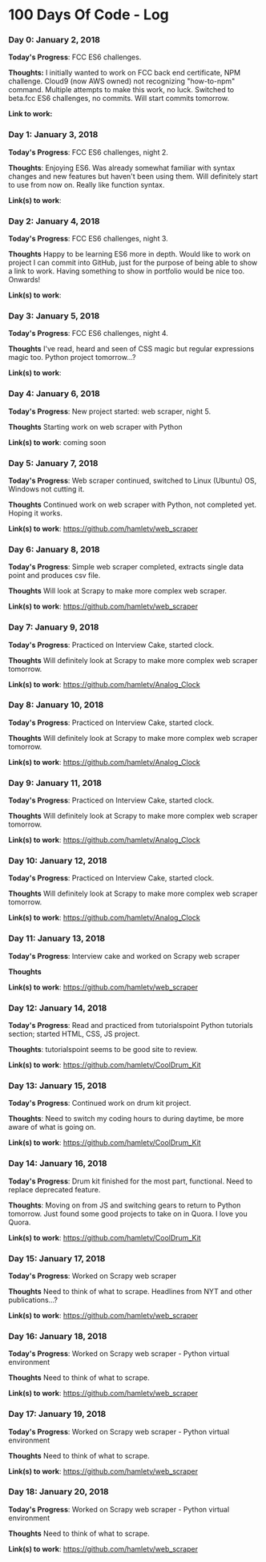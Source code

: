 # 100 Days Of Code - Log

### Day 0: January 2, 2018

**Today's Progress**: FCC ES6 challenges.

**Thoughts:** I initially wanted to work on FCC back end certificate, NPM challenge. Cloud9 (now AWS owned) not recognizing "how-to-npm" command. Multiple attempts to make this work, no luck. Switched to beta.fcc ES6 challenges, no commits. Will start commits tomorrow.

**Link to work:**

### Day 1: January 3, 2018

**Today's Progress**: FCC ES6 challenges, night 2.

**Thoughts**: Enjoying ES6. Was already somewhat familiar with syntax changes and new features but haven't been using them. Will definitely start to use from now on. Really like function syntax.

**Link(s) to work**:


### Day 2: January 4, 2018

**Today's Progress**: FCC ES6 challenges, night 3.

**Thoughts** Happy to be learning ES6 more in depth. Would like to work on project I can commit into GitHub, just for the purpose of being able to show a link to work. Having something to show in portfolio would be nice too. Onwards!

**Link(s) to work**:


### Day 3: January 5, 2018

**Today's Progress**: FCC ES6 challenges, night 4.

**Thoughts** I've read, heard and seen of CSS magic but regular expressions magic too. Python project tomorrow...?

**Link(s) to work**:


### Day 4: January 6, 2018

**Today's Progress**: New project started: web scraper, night 5.

**Thoughts** Starting work on web scraper with Python

**Link(s) to work**: coming soon


### Day 5: January 7, 2018

**Today's Progress**: Web scraper continued, switched to Linux (Ubuntu) OS, Windows not cutting it.

**Thoughts** Continued work on web scraper with Python, not completed yet. Hoping it works.

**Link(s) to work**: https://github.com/hamletv/web_scraper


### Day 6: January 8, 2018

**Today's Progress**: Simple web scraper completed, extracts single data point and produces csv file.

**Thoughts** Will look at Scrapy to make more complex web scraper.

**Link(s) to work**: https://github.com/hamletv/web_scraper


### Day 7: January 9, 2018

**Today's Progress**: Practiced on Interview Cake, started clock.

**Thoughts** Will definitely look at Scrapy to make more complex web scraper tomorrow.

**Link(s) to work**: https://github.com/hamletv/Analog_Clock


### Day 8: January 10, 2018

**Today's Progress**: Practiced on Interview Cake, started clock.

**Thoughts** Will definitely look at Scrapy to make more complex web scraper tomorrow.

**Link(s) to work**: https://github.com/hamletv/Analog_Clock


### Day 9: January 11, 2018

**Today's Progress**: Practiced on Interview Cake, started clock.

**Thoughts** Will definitely look at Scrapy to make more complex web scraper tomorrow.

**Link(s) to work**: https://github.com/hamletv/Analog_Clock


### Day 10: January 12, 2018

**Today's Progress**: Practiced on Interview Cake, started clock.

**Thoughts** Will definitely look at Scrapy to make more complex web scraper tomorrow.

**Link(s) to work**: https://github.com/hamletv/Analog_Clock


### Day 11: January 13, 2018

**Today's Progress**: Interview cake and worked on Scrapy web scraper

**Thoughts** 

**Link(s) to work**: https://github.com/hamletv/web_scraper


### Day 12: January 14, 2018

**Today's Progress**: Read and practiced from tutorialspoint Python tutorials section; started HTML, CSS, JS project. 

**Thoughts**: tutorialspoint seems to be good site to review.

**Link(s) to work**: https://github.com/hamletv/CoolDrum_Kit


### Day 13: January 15, 2018

**Today's Progress**: Continued work on drum kit project. 

**Thoughts**: Need to switch my coding hours to during daytime, be more aware of what is going on.

**Link(s) to work**: https://github.com/hamletv/CoolDrum_Kit


### Day 14: January 16, 2018

**Today's Progress**: Drum kit finished for the most part, functional. Need to replace deprecated feature. 

**Thoughts**: Moving on from JS and switching gears to return to Python tomorrow. Just found some good projects to take on in Quora. I love you Quora.

**Link(s) to work**: https://github.com/hamletv/CoolDrum_Kit


### Day 15: January 17, 2018

**Today's Progress**: Worked on Scrapy web scraper

**Thoughts** Need to think of what to scrape. Headlines from NYT and other publications...?

**Link(s) to work**: https://github.com/hamletv/web_scraper


### Day 16: January 18, 2018

**Today's Progress**: Worked on Scrapy web scraper - Python virtual environment

**Thoughts** Need to think of what to scrape.

**Link(s) to work**: https://github.com/hamletv/web_scraper


### Day 17: January 19, 2018

**Today's Progress**: Worked on Scrapy web scraper - Python virtual environment

**Thoughts** Need to think of what to scrape.

**Link(s) to work**: https://github.com/hamletv/web_scraper


### Day 18: January 20, 2018

**Today's Progress**: Worked on Scrapy web scraper - Python virtual environment

**Thoughts** Need to think of what to scrape.

**Link(s) to work**: https://github.com/hamletv/web_scraper
